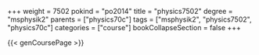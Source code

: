 +++
weight = 7502
pokind = "po2014"
title = "physics7502"
degree = "msphysik2"
parents = ["physics70c"]
tags = ["msphysik2", "physics7502", "physics70c"]
categories = ["course"]
bookCollapseSection = false
+++

{{< genCoursePage >}}
